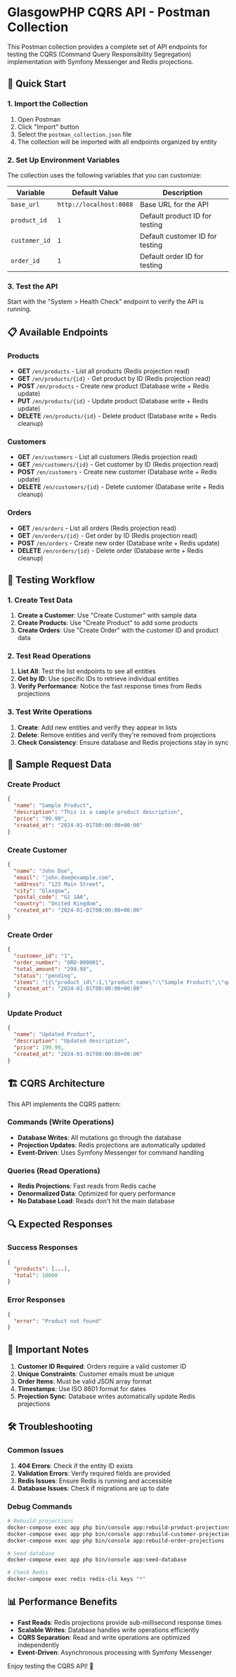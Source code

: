 # GlasgowPHP CQRS API - Postman Collection

This Postman collection provides a complete set of API endpoints for testing the CQRS (Command Query Responsibility Segregation) implementation with Symfony Messenger and Redis projections.

## 🚀 Quick Start

### 1. Import the Collection
1. Open Postman
2. Click "Import" button
3. Select the `postman_collection.json` file
4. The collection will be imported with all endpoints organized by entity

### 2. Set Up Environment Variables
The collection uses the following variables that you can customize:

| Variable | Default Value | Description |
|----------|---------------|-------------|
| `base_url` | `http://localhost:8088` | Base URL for the API |
| `product_id` | `1` | Default product ID for testing |
| `customer_id` | `1` | Default customer ID for testing |
| `order_id` | `1` | Default order ID for testing |

### 3. Test the API
Start with the "System > Health Check" endpoint to verify the API is running.

## 📋 Available Endpoints

### Products
- **GET** `/en/products` - List all products (Redis projection read)
- **GET** `/en/products/{id}` - Get product by ID (Redis projection read)
- **POST** `/en/products` - Create new product (Database write + Redis update)
- **PUT** `/en/products/{id}` - Update product (Database write + Redis update)
- **DELETE** `/en/products/{id}` - Delete product (Database write + Redis cleanup)

### Customers
- **GET** `/en/customers` - List all customers (Redis projection read)
- **GET** `/en/customers/{id}` - Get customer by ID (Redis projection read)
- **POST** `/en/customers` - Create new customer (Database write + Redis update)
- **DELETE** `/en/customers/{id}` - Delete customer (Database write + Redis cleanup)

### Orders
- **GET** `/en/orders` - List all orders (Redis projection read)
- **GET** `/en/orders/{id}` - Get order by ID (Redis projection read)
- **POST** `/en/orders` - Create new order (Database write + Redis update)
- **DELETE** `/en/orders/{id}` - Delete order (Database write + Redis cleanup)

## 🔧 Testing Workflow

### 1. Create Test Data
1. **Create a Customer**: Use "Create Customer" with sample data
2. **Create Products**: Use "Create Product" to add some products
3. **Create Orders**: Use "Create Order" with the customer ID and product data

### 2. Test Read Operations
1. **List All**: Test the list endpoints to see all entities
2. **Get by ID**: Use specific IDs to retrieve individual entities
3. **Verify Performance**: Notice the fast response times from Redis projections

### 3. Test Write Operations
1. **Create**: Add new entities and verify they appear in lists
2. **Delete**: Remove entities and verify they're removed from projections
3. **Check Consistency**: Ensure database and Redis projections stay in sync

## 📝 Sample Request Data

### Create Product
```json
{
  "name": "Sample Product",
  "description": "This is a sample product description",
  "price": "99.99",
  "created_at": "2024-01-01T00:00:00+00:00"
}
```

### Create Customer
```json
{
  "name": "John Doe",
  "email": "john.doe@example.com",
  "address": "123 Main Street",
  "city": "Glasgow",
  "postal_code": "G1 1AA",
  "country": "United Kingdom",
  "created_at": "2024-01-01T00:00:00+00:00"
}
```

### Create Order
```json
{
  "customer_id": "1",
  "order_number": "ORD-000001",
  "total_amount": "299.99",
  "status": "pending",
  "items": "[{\"product_id\":1,\"product_name\":\"Sample Product\",\"quantity\":2,\"price\":149.99,\"total\":299.98}]",
  "created_at": "2024-01-01T00:00:00+00:00"
}
```

### Update Product
```json
{
  "name": "Updated Product",
  "description": "Updated description",
  "price": 199.99,
  "created_at": "2024-01-01T00:00:00+00:00"
}
```

## 🏗️ CQRS Architecture

This API implements the CQRS pattern:

### Commands (Write Operations)
- **Database Writes**: All mutations go through the database
- **Projection Updates**: Redis projections are automatically updated
- **Event-Driven**: Uses Symfony Messenger for command handling

### Queries (Read Operations)
- **Redis Projections**: Fast reads from Redis cache
- **Denormalized Data**: Optimized for query performance
- **No Database Load**: Reads don't hit the main database

## 🔍 Expected Responses

### Success Responses
```json
{
  "products": [...],
  "total": 10000
}
```

### Error Responses
```json
{
  "error": "Product not found"
}
```

## 🚨 Important Notes

1. **Customer ID Required**: Orders require a valid customer ID
2. **Unique Constraints**: Customer emails must be unique
3. **Order Items**: Must be valid JSON array format
4. **Timestamps**: Use ISO 8601 format for dates
5. **Projection Sync**: Database writes automatically update Redis projections

## 🛠️ Troubleshooting

### Common Issues
1. **404 Errors**: Check if the entity ID exists
2. **Validation Errors**: Verify required fields are provided
3. **Redis Issues**: Ensure Redis is running and accessible
4. **Database Issues**: Check if migrations are up to date

### Debug Commands
```bash
# Rebuild projections
docker-compose exec app php bin/console app:rebuild-product-projections
docker-compose exec app php bin/console app:rebuild-customer-projections
docker-compose exec app php bin/console app:rebuild-order-projections

# Seed database
docker-compose exec app php bin/console app:seed-database

# Check Redis
docker-compose exec redis redis-cli keys "*"
```

## 📊 Performance Benefits

- **Fast Reads**: Redis projections provide sub-millisecond response times
- **Scalable Writes**: Database handles write operations efficiently
- **CQRS Separation**: Read and write operations are optimized independently
- **Event-Driven**: Asynchronous processing with Symfony Messenger

Enjoy testing the CQRS API! 🎉 